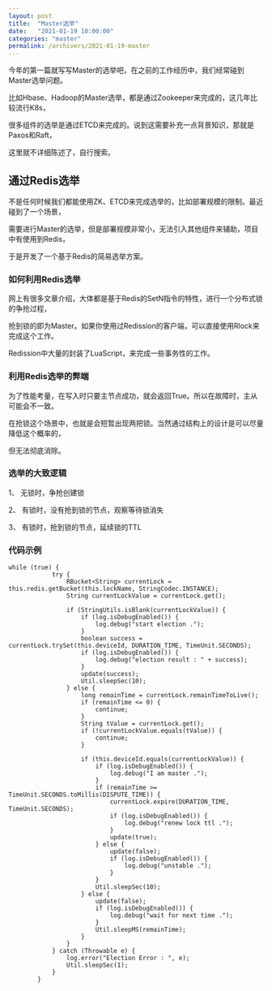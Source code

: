 ```yaml
---
layout: post
title:  "Master选举"
date:   "2021-01-19 10:00:00"
categories: "master"
permalink: /archivers/2021-01-19-master
---
```



今年的第一篇就写写Master的选举吧，在之前的工作经历中，我们经常碰到Master选举问题。

比如Hbase、Hadoop的Master选举，都是通过Zookeeper来完成的，这几年比较流行K8s，

很多组件的选举是通过ETCD来完成的。说到这需要补充一点背景知识，那就是Paxos和Raft，

这里就不详细陈述了，自行搜索。

## 通过Redis选举

不是任何时候我们都能使用ZK、ETCD来完成选举的，比如部署规模的限制。最近碰到了一个场景，

需要进行Master的选举，但是部署规模非常小，无法引入其他组件来辅助，项目中有使用到Redis，

于是开发了一个基于Redis的简易选举方案。

### 如何利用Redis选举

网上有很多文章介绍，大体都是基于Redis的SetN指令的特性，进行一个分布式锁的争抢过程，

抢到锁的即为Master。如果你使用过Redission的客户端，可以直接使用Rlock来完成这个工作。

Redission中大量的封装了LuaScript，来完成一些事务性的工作。

### 利用Redis选举的弊端

为了性能考量，在写入时只要主节点成功，就会返回True。所以在故障时，主从可能会不一致。

在抢锁这个场景中，也就是会短暂出现两把锁。当然通过结构上的设计是可以尽量降低这个概率的，

但无法彻底消除。

### 选举的大致逻辑

1、 无锁时，争抢创建锁

2、 有锁时，没有抢到锁的节点，观察等待锁消失

3、 有锁时，抢到锁的节点，延续锁的TTL

### 代码示例

```
while (true) {
            try {
                RBucket<String> currentLock = this.redis.getBucket(this.lockName, StringCodec.INSTANCE);
                String currentLockValue = currentLock.get();

                if (StringUtils.isBlank(currentLockValue)) {
                    if (log.isDebugEnabled()) {
                        log.debug("start election .");
                    }
                    boolean success = currentLock.trySet(this.deviceId, DURATION_TIME, TimeUnit.SECONDS);
                    if (log.isDebugEnabled()) {
                        log.debug("election result : " + success);
                    }
                    update(success);
                    Util.sleepSec(10);
                } else {
                    long remainTime = currentLock.remainTimeToLive();
                    if (remainTime <= 0) {
                        continue;
                    }
                    String tValue = currentLock.get();
                    if (!currentLockValue.equals(tValue)) {
                        continue;
                    }

                    if (this.deviceId.equals(currentLockValue)) {
                        if (log.isDebugEnabled()) {
                            log.debug("I am master .");
                        }
                        if (remainTime >= TimeUnit.SECONDS.toMillis(DISPUTE_TIME)) {
                            currentLock.expire(DURATION_TIME, TimeUnit.SECONDS);
                            if (log.isDebugEnabled()) {
                                log.debug("renew lock ttl .");
                            }
                            update(true);
                        } else {
                            update(false);
                            if (log.isDebugEnabled()) {
                                log.debug("unstable .");
                            }
                        }
                        Util.sleepSec(10);
                    } else {
                        update(false);
                        if (log.isDebugEnabled()) {
                            log.debug("wait for next time .");
                        }
                        Util.sleepMS(remainTime);
                    }
                }
            } catch (Throwable e) {
                log.error("Election Error : ", e);
                Util.sleepSec(1);
            }
        }
```